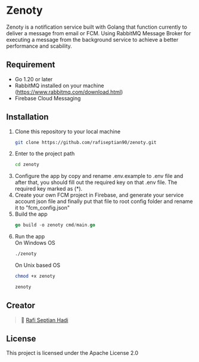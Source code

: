 # Zenoty
Zenoty is a notification service built with Golang that function currently to deliver a message from email or FCM. Using RabbitMQ Message Broker for executing a message from the background service to achieve a better performance and scability.

## Requirement
- Go 1.20 or later
- RabbitMQ installed on your machine (https://www.rabbitmq.com/download.html)
- Firebase Cloud Messaging

## Installation

1. Clone this repository to your local machine
    ```bash  
   git clone https://github.com/rafiseptian90/zenoty.git
   ``` 
2. Enter to the project path
   ```bash  
   cd zenoty
   ```
3. Configure the app by copy and rename .env.example to .env file and after that, you should fill out the required key on that .env file. The required key marked as (*).
4. Create your own FCM project in Firebase, and generate your service account json file and finally put that file to root config folder and rename it to "fcm_config.json"
5. Build the app
   ```go  
   go build -o zenoty cmd/main.go
   ```
6. Run the app <br/> On Windows OS
   ```bash  
   ./zenoty
   ```
   On Unix based OS
   ```bash  
   chmod +x zenoty
   ```
   ```bash
   zenoty
   ```
## Creator

>:boy: [Rafi Septian Hadi](https://github.com/rafiseptian90)

## License
This project is licensed under the Apache License 2.0